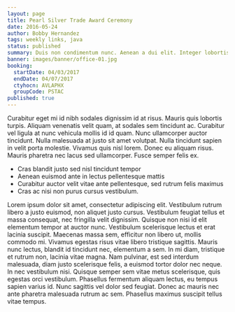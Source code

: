 ```yaml
---
layout: page
title: Pearl Silver Trade Award Ceremony
date: 2016-05-24
author: Bobby Hernandez
tags: weekly links, java
status: published
summary: Duis non condimentum nunc. Aenean a dui elit. Integer lobortis.
banner: images/banner/office-01.jpg
booking:
  startDate: 04/03/2017
  endDate: 04/07/2017
  ctyhocn: AVLAPHX
  groupCode: PSTAC
published: true
---
```

Curabitur eget mi id nibh sodales dignissim id at risus. Mauris quis lobortis turpis. Aliquam venenatis velit quam, at sodales sem tincidunt ac. Curabitur vel ligula at nunc vehicula mollis id id quam. Nunc ullamcorper auctor tincidunt. Nulla malesuada at justo sit amet volutpat. Nulla tincidunt sapien in velit porta molestie. Vivamus quis nisl lorem. Donec eu aliquam risus. Mauris pharetra nec lacus sed ullamcorper. Fusce semper felis ex.

* Cras blandit justo sed nisl tincidunt tempor
* Aenean euismod ante in lectus pellentesque mattis
* Curabitur auctor velit vitae ante pellentesque, sed rutrum felis maximus
* Cras ac nisi non purus cursus vestibulum.

Lorem ipsum dolor sit amet, consectetur adipiscing elit. Vestibulum rutrum libero a justo euismod, non aliquet justo cursus. Vestibulum feugiat tellus et massa consequat, nec fringilla velit dignissim. Quisque non nisi id elit elementum tempor at auctor nunc. Vestibulum scelerisque lectus et erat lacinia suscipit. Maecenas massa sem, efficitur non libero ut, mollis commodo mi. Vivamus egestas risus vitae libero tristique sagittis.
Mauris nunc lectus, blandit id tincidunt nec, elementum a sem. In mi diam, tristique et rutrum non, lacinia vitae magna. Nam pulvinar, est sed interdum malesuada, diam justo scelerisque felis, a euismod tortor dolor nec neque. In nec vestibulum nisi. Quisque semper sem vitae metus scelerisque, quis egestas orci vestibulum. Phasellus fermentum aliquam lectus, eu tempus sapien varius id. Nunc sagittis vel dolor sed feugiat. Donec ac mauris nec ante pharetra malesuada rutrum ac sem. Phasellus maximus suscipit tellus vitae tempus.
